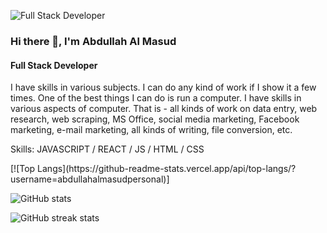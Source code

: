 ![Full Stack Developer](https://i.ibb.co/T8hKQcr/FULL-STACK-DEVELOPER-2.png)

### Hi there 👋, I'm Abdullah Al Masud
#### Full Stack Developer

I have skills in various subjects. I can do any kind of work if I show it a few times. One of the best things I can do is run a computer. I have skills in various aspects of computer. That is - all kinds of work on data entry, web research, web scraping, MS Office, social media marketing, Facebook marketing, e-mail marketing, all kinds of writing, file conversion, etc.

Skills: JAVASCRIPT / REACT / JS / HTML / CSS

<div>
  [![Top Langs](https://github-readme-stats.vercel.app/api/top-langs/?username=abdullahalmasudpersonal)]
</div>

![GitHub stats](https://github-readme-stats.vercel.app/api?username=abdullahalmasudpersonal&show_icons=true)  

![GitHub streak stats](https://github-readme-streak-stats.herokuapp.com/?user=abdullahalmasudpersonal)  

